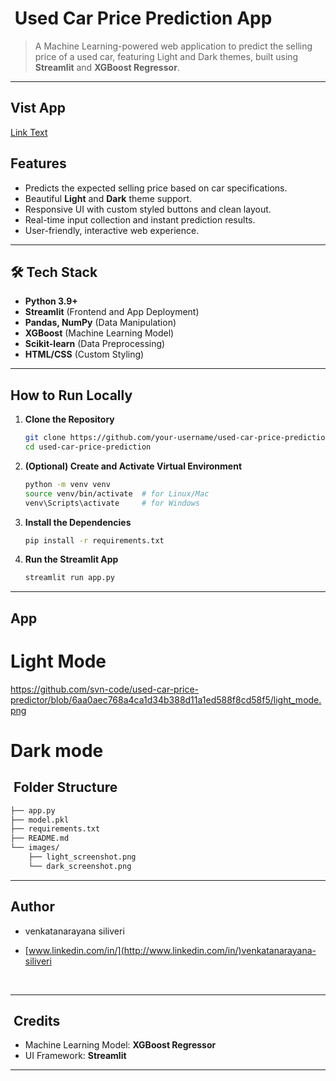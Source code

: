 #  Used Car Price Prediction App

> A Machine Learning-powered web application to predict the selling price of a used car, featuring Light and Dark themes, built using **Streamlit** and **XGBoost Regressor**.

---

## Vist App
  [Link Text](http://used-car-price-predictor-5emzhb5mqejedxyymqyba4.streamlit.app)

## Features

- Predicts the expected selling price based on car specifications.
- Beautiful **Light** and **Dark** theme support.
- Responsive UI with custom styled buttons and clean layout.
- Real-time input collection and instant prediction results.
- User-friendly, interactive web experience.

---

## 🛠️ Tech Stack

- **Python 3.9+**
- **Streamlit** (Frontend and App Deployment)
- **Pandas, NumPy** (Data Manipulation)
- **XGBoost** (Machine Learning Model)
- **Scikit-learn** (Data Preprocessing)
- **HTML/CSS** (Custom Styling)



---

## How to Run Locally

1. **Clone the Repository**

   ```bash
   git clone https://github.com/your-username/used-car-price-prediction.git
   cd used-car-price-prediction
   ```

2. **(Optional) Create and Activate Virtual Environment**

   ```bash
   python -m venv venv
   source venv/bin/activate  # for Linux/Mac
   venv\Scripts\activate     # for Windows
   ```

3. **Install the Dependencies**

   ```bash
   pip install -r requirements.txt
   ```

4. **Run the Streamlit App**

   ```bash
   streamlit run app.py
   ```

---

## App

# Light Mode 

https://github.com/svn-code/used-car-price-predictor/blob/6aa0aec768a4ca1d34b388d11a1ed588f8cd58f5/light_mode.png     

# Dark mode

##  Folder Structure

```bash
├── app.py
├── model.pkl
├── requirements.txt
├── README.md
└── images/
    ├── light_screenshot.png
    └── dark_screenshot.png
```

---

## Author

- venkatanarayana siliveri
- [www.linkedin.com/in/](http://www.linkedin.com/in/)venkatanarayana-siliveri

   

---

##  Credits

- Machine Learning Model: **XGBoost Regressor**
- UI Framework: **Streamlit**

---

